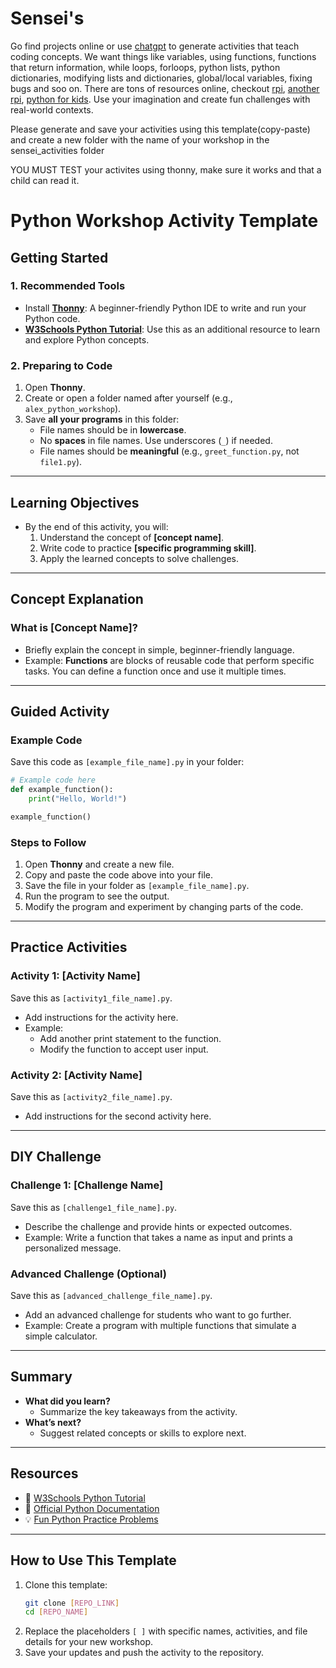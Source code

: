 # Sensei's
Go find projects online or use [chatgpt](chatgpt.com) to generate activities that teach coding concepts. We want things like variables, using functions, functions that return information, while loops, forloops, python lists, python dictionaries, modifying lists and dictionaries, global/local variables, fixing bugs and soo on. There are tons of resources online, checkout [rpi](https://www.raspberrypi.org/teach/), [another rpi](https://www.raspberrypi.org/blog/python-coding-for-kids-beyond-the-basics/), [python for kids](https://kidspython.com/#/).
Use your imagination and create fun challenges with real-world contexts.

Please generate and save your activities using this template(copy-paste) and create a new folder with the name of your workshop in the sensei_activities folder

YOU MUST TEST your activites using thonny, make sure it works and that a child can read it.


# Python Workshop Activity Template

## Getting Started

### 1. Recommended Tools
- Install **[Thonny](https://thonny.org/)**: A beginner-friendly Python IDE to write and run your Python code.
- **[W3Schools Python Tutorial](https://www.w3schools.com/python/)**: Use this as an additional resource to learn and explore Python concepts.

### 2. Preparing to Code
1. Open **Thonny**.
2. Create or open a folder named after yourself (e.g., `alex_python_workshop`).
3. Save **all your programs** in this folder:
   - File names should be in **lowercase**.
   - No **spaces** in file names. Use underscores (`_`) if needed.
   - File names should be **meaningful** (e.g., `greet_function.py`, not `file1.py`).

---

## Learning Objectives
- By the end of this activity, you will:
  1. Understand the concept of **[concept name]**.
  2. Write code to practice **[specific programming skill]**.
  3. Apply the learned concepts to solve challenges.

---

## Concept Explanation

### What is [Concept Name]?
- Briefly explain the concept in simple, beginner-friendly language.
- Example:
  **Functions** are blocks of reusable code that perform specific tasks. You can define a function once and use it multiple times.

---

## Guided Activity

### Example Code
Save this code as `[example_file_name].py` in your folder:
```python
# Example code here
def example_function():
    print("Hello, World!")

example_function()
```

### Steps to Follow
1. Open **Thonny** and create a new file.
2. Copy and paste the code above into your file.
3. Save the file in your folder as `[example_file_name].py`.
4. Run the program to see the output.
5. Modify the program and experiment by changing parts of the code.

---

## Practice Activities

### Activity 1: [Activity Name]
Save this as `[activity1_file_name].py`.

- Add instructions for the activity here.
- Example:
  - Add another print statement to the function.
  - Modify the function to accept user input.

### Activity 2: [Activity Name]
Save this as `[activity2_file_name].py`.

- Add instructions for the second activity here.

---

## DIY Challenge

### Challenge 1: [Challenge Name]
Save this as `[challenge1_file_name].py`.

- Describe the challenge and provide hints or expected outcomes.
- Example:
  Write a function that takes a name as input and prints a personalized message.

### Advanced Challenge (Optional)
Save this as `[advanced_challenge_file_name].py`.

- Add an advanced challenge for students who want to go further.
- Example:
  Create a program with multiple functions that simulate a simple calculator.

---

## Summary
- **What did you learn?**
  - Summarize the key takeaways from the activity.
- **What’s next?**
  - Suggest related concepts or skills to explore next.

---

## Resources
- 🐍 [W3Schools Python Tutorial](https://www.w3schools.com/python/)
- 🐍 [Official Python Documentation](https://docs.python.org/3/)
- 💡 [Fun Python Practice Problems](https://www.hackerrank.com/domains/tutorials/10-days-of-python)

---

## How to Use This Template
1. Clone this template:
   ```bash
   git clone [REPO_LINK]
   cd [REPO_NAME]
   ```
2. Replace the placeholders `[ ]` with specific names, activities, and file details for your new workshop.
3. Save your updates and push the activity to the repository.

